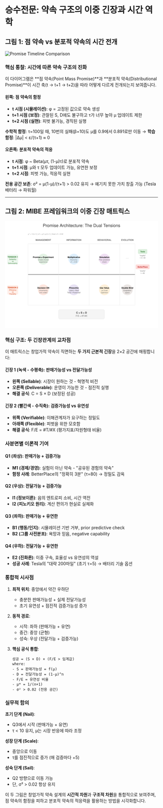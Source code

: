 # 승수전문: 약속 구조의 이중 긴장과 시간 역학

## 그림 1: 점 약속 vs 분포적 약속의 시간 전개

![Promise Timeline Comparison](promise_timeline_comparison.svg)

### 핵심 통찰: 시간에 따른 약속 구조의 진화

이 다이어그램은 **점 약속(Point Mass Promise)**과 **분포적 약속(Distributional Promise)**이 시간 축(t → t+1 → t+2)을 따라 어떻게 다르게 전개되는지 보여줍니다.

#### 왼쪽: 점 약속의 함정
- **t 시점 (시뮬레이션)**: φ = 고정된 값으로 약속 생성
- **t+1 시점 (보정)**: 관찰된 S, D에도 불구하고 τ가 너무 높아 μ 업데이트 제한
- **t+2 시점 (실현)**: 피벗 불가능, 경직된 실행

**수학적 함정**: τ=100일 때, 10번의 실패(β=10)도 μ를 0.9에서 0.891로만 이동
→ **학습 함정**: |Δμ| < ε/(τ+1) ≈ 0

#### 오른쪽: 분포적 약속의 적응
- **t 시점**: φ ~ Beta(μτ, (1-μ)τ)로 분포적 약속
- **t+1 시점**: μ와 τ 모두 업데이트 가능, 유연한 보정
- **t+2 시점**: 피벗 가능, 적응적 실현

**전용 공간 보존**: σ² = μ(1-μ)/(τ+1) > 0.02 유지
→ 예기치 못한 가치 창출 가능 (Tesla 배터리 → 파워월)

---

## 그림 2: MIBE 프레임워크의 이중 긴장 매트릭스

![Dual Tensions Matrix](dual_tensions_matrix.svg)

### 핵심 구조: 두 긴장관계의 교차점

이 매트릭스는 창업가적 약속이 직면하는 **두 가지 근본적 긴장**을 2×2 공간에 매핑합니다:

#### 긴장 1 (녹색 - 수평축): 판매가능성 vs 전달가능성
- **왼쪽 (Sellable)**: 시장이 원하는 것 - 혁명적 비전
- **오른쪽 (Deliverable)**: 운영이 가능한 것 - 점진적 실행
- **해결 공식**: C = S × D (보정된 성공)

#### 긴장 2 (빨간색 - 수직축): 검증가능성 vs 유연성  
- **위쪽 (Verifiable)**: 이해관계자가 요구하는 정밀도
- **아래쪽 (Flexible)**: 피벗을 위한 모호함
- **해결 공식**: F/E = #T/#X (평가지표/자원형태 비율)

### 사분면별 이론적 기여

#### Q1 (좌상): 판매가능 + 검증가능
- **M1 (경제/경영)**: 실험이 아닌 약속 - "공유된 경험의 약속"
- **함정 사례**: BetterPlace의 "정확히 3분" (τ=80) → 정밀도 감옥

#### Q2 (우상): 전달가능 + 검증가능
- **I1 (정보이론)**: 음의 엔트로피 소비, 시간 역전
- **I2 (피노키오 원리)**: 계산 편의가 현실로 실체화

#### Q3 (좌하): 판매가능 + 유연한
- **B1 (행동/인지)**: 시뮬레이션 기반 거부, prior predictive check
- **B2 (그룹 사전분포)**: 욕망과 믿음, negative capability

#### Q4 (우하): 전달가능 + 유연한
- **E2 (진화론)**: 이중 구속, 효율성 vs 유연성의 역설
- **성공 사례**: Tesla의 "대략 200마일" (초기 τ=5) → 배터리 기술 옵션

### 통합적 시사점

1. **최적 위치**: 중앙에서 약간 우하단
   - 충분한 판매가능성 + 실제 전달가능성
   - 초기 유연성 + 점진적 검증가능성 증가

2. **동적 경로**: 
   - 시작: 좌하 (판매가능 + 유연)
   - 중간: 중앙 (균형)
   - 성숙: 우상 (전달가능 + 검증가능)

3. **핵심 공식 통합**:
   ```
   성공 = (S × D) × (F/E > 임계값)
   where:
   - S = 판매가능성 = f(μ)
   - D = 전달가능성 = (1-μ)^n
   - F/E = 유연성 비율
   - μ* = 1/(n+1)
   - σ² > 0.02 (전용 공간)
   ```

### 실무적 함의

**초기 단계 (Nail)**: 
- Q3에서 시작 (판매가능 + 유연)
- τ < 10 유지, μ는 시장 반응에 따라 조정

**성장 단계 (Scale)**:
- 중앙으로 이동
- τ를 점진적으로 증가 (매 검증마다 +5)

**성숙 단계 (Sail)**:
- Q2 방향으로 이동 가능
- 단, σ² > 0.02 항상 유지

이 두 그림은 창업가적 약속 설계의 **시간적 차원**과 **구조적 차원**을 통합적으로 보여주며, 점 약속의 함정을 피하고 분포적 약속의 적응력을 활용하는 방법을 시각화합니다.
